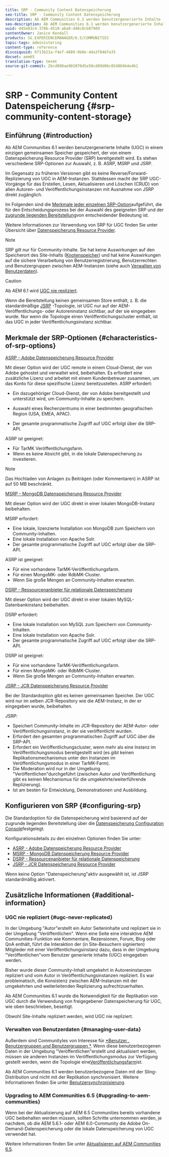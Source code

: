 ```yaml
---
title: SRP - Community Content Datenspeicherung
seo-title: SRP - Community Content Datenspeicherung
description: Ab AEM Communities 6.1 werden benutzergenerierte Inhalte (UGC) in einem einzigen gemeinsamen Speicher gespeichert, der von einem Datenspeicherung Resource Provider (SRP) bereitgestellt wird
seo-description: Ab AEM Communities 6.1 werden benutzergenerierte Inhalte (UGC) in einem einzigen gemeinsamen Speicher gespeichert, der von einem Datenspeicherung Resource Provider (SRP) bereitgestellt wird
uuid: d45e03c4-378b-4510-a6a0-d48c8cb879d9
contentOwner: Janice Kendall
products: SG_EXPERIENCEMANAGER/6.5/COMMUNITIES
topic-tags: administering
content-type: reference
discoiquuid: 6f13b21a-f4ef-4889-9b8e-4da3f846fa35
docset: aem65
translation-type: tm+mt
source-git-commit: 2bcd098ae901070d5e50cd89d06c854884b4e461

---
```



# SRP - Community Content Datenspeicherung {#srp-community-content-storage}

## Einführung {#introduction}

Ab AEM Communities 6.1 werden benutzergenerierte Inhalte (UGC) in einem einzigen gemeinsamen Speicher gespeichert, der von einem Datenspeicherung Resource Provider (SRP) bereitgestellt wird. Es stehen verschiedene SRP-Optionen zur Auswahl, z. B. ASRP, MSRP und JSRP.

Im Gegensatz zu früheren Versionen gibt es keine Reverse/Forward-Replizierung von UGC in AEM-Instanzen. Stattdessen macht der SRP UGC-Vorgänge für das Erstellen, Lesen, Aktualisieren und Löschen (CRUD) von allen Autoren- und Veröffentlichungsinstanzen mit Ausnahme von JSRP direkt zugänglich.

Im Folgenden sind die [Merkmale jeder einzelnen SRP-Option](#characteristics-of-srp-options)aufgeführt, die für den Entscheidungsprozess bei der Auswahl des geeigneten SRP und der [zugrunde liegenden Bereitstellung](/help/communities/topologies.md)von entscheidender Bedeutung ist.

Weitere Informationen zur Verwendung von SRP für UGC finden Sie unter Übersicht über [Datenspeicherung Resource Provider](/help/communities/srp.md).

>[!NOTE]
>
>SRP gilt nur für Community-Inhalte. Sie hat keine Auswirkungen auf den Speicherort des Site-Inhalts ([Knotenspeicher](/help/sites-deploying/data-store-config.md)) und hat keine Auswirkungen auf die sichere Verarbeitung von Benutzerregistrierung, Benutzerrechten und Benutzergruppen zwischen AEM-Instanzen (siehe auch [Verwalten von Benutzerdaten](#managing-user-data)).


>[!CAUTION]
>
>Ab AEM 6.1 wird [UGC nie repliziert](#ugc-never-replicated).
>
>Wenn die Bereitstellung keinen gemeinsamen Store enthält, z. B. die standardmäßige [JSRP](/help/communities/topologies.md#jsrp) -Topologie, ist UGC nur auf der AEM-Veröffentlichungs- oder Autoreninstanz sichtbar, auf der sie eingegeben wurde. Nur wenn die Topologie einen Veröffentlichungscluster enthält, ist das UGC in jeder Veröffentlichungsinstanz sichtbar.


## Merkmale der SRP-Optionen {#characteristics-of-srp-options}

[ASRP - Adobe Datenspeicherung Resource Provider](/help/communities/asrp.md)

Mit dieser Option wird der UGC remote in einem Cloud-Dienst, der von Adobe gehostet und verwaltet wird, beibehalten. Es erfordert eine zusätzliche Lizenz und arbeitet mit einem Kundenbetreuer zusammen, um das Konto für diese spezifische Lizenz bereitzustellen. ASRP erfordert:

* Ein dazugehöriger Cloud-Dienst, der von Adobe bereitgestellt und unterstützt wird, um Community-Inhalte zu speichern.
* Auswahl eines Rechenzentrums in einer bestimmten geografischen Region (USA, EMEA, APAC).

* Der gesamte programmatische Zugriff auf UGC erfolgt über die SRP-API.

ASRP ist geeignet:

* Für TarMK Veröffentlichungsfarm.
* Wenn es keine Absicht gibt, in die lokale Datenspeicherung zu investieren.

>[!NOTE]
>
>Das Hochladen von Anlagen zu Beiträgen (oder Kommentaren) in ASRP ist auf 50 MB beschränkt.


[MSRP - MongoDB Datenspeicherung Resource Provider](/help/communities/msrp.md)

Mit dieser Option wird der UGC direkt in einer lokalen MongoDB-Instanz beibehalten.

MSRP erfordert:

* Eine lokale, lizenzierte Installation von MongoDB zum Speichern von Community-Inhalten.
* Eine lokale Installation von Apache Solr.
* Der gesamte programmatische Zugriff auf UGC erfolgt über die SRP-API.

ASRP ist geeignet:

* Für eine vorhandene TarMK-Veröffentlichungsfarm.
* Für einen MongoMK- oder RdbMK-Cluster.
* Wenn Sie große Mengen an Community-Inhalten erwarten.

[DSRP - Ressourcenanbieter für relationale Datenspeicherung](/help/communities/dsrp.md)

Mit dieser Option wird der UGC direkt in einer lokalen MySQL-Datenbankinstanz beibehalten.

DSRP erfordert:

* Eine lokale Installation von MySQL zum Speichern von Community-Inhalten.
* Eine lokale Installation von Apache Solr.
* Der gesamte programmatische Zugriff auf UGC erfolgt über die SRP-API.

DSRP ist geeignet:

* Für eine vorhandene TarMK-Veröffentlichungsfarm.
* Für einen MongoMK- oder RdbMK-Cluster.
* Wenn Sie große Mengen an Community-Inhalten erwarten.

[JSRP - JCR Datenspeicherung Resource Provider](/help/communities/jsrp.md)

Bei der Standardoption gibt es keinen gemeinsamen Speicher. Der UGC wird nur im selben JCR-Repository wie die AEM-Instanz, in der er eingegeben wurde, beibehalten.

JSRP:

* Speichert Community-Inhalte im JCR-Repository der AEM-Autor- oder Veröffentlichungsinstanz, in der sie veröffentlicht wurden.
* Erfordert den gesamten programmatischen Zugriff auf UGC über die SRP-API.
* Erfordert ein Veröffentlichungscluster, wenn mehr als eine Instanz im Veröffentlichungsmodus bereitgestellt wird (es gibt keinen Replikationsmechanismus unter den Instanzen im Veröffentlichungsmodus in einer TarMK-Farm).
* Die Moderation wird nur in der Umgebung &quot;Veröffentlichen&quot;durchgeführt (zwischen Autor und Veröffentlichung gibt es keinen Mechanismus für die umgekehrte/weiterführende Replizierung).
* Ist am besten für Entwicklung, Demonstrationen und Ausbildung.

## Konfigurieren von SRP {#configuring-srp}

Die Standardoption für die Datenspeicherung wird basierend auf der zugrunde liegenden Bereitstellung über die [Datenspeicherung Configuration Console](/help/communities/srp-config.md)festgelegt.

Konfigurationsdetails zu den einzelnen Optionen finden Sie unter:

* [ASRP - Adobe Datenspeicherung Resource Provider](/help/communities/asrp.md)
* [MSRP - MongoDB Datenspeicherung Resource Provider](/help/communities/msrp.md)
* [DSRP - Ressourcenanbieter für relationale Datenspeicherung](/help/communities/dsrp.md)
* [JSRP - JCR Datenspeicherung Resource Provider](/help/communities/jsrp.md)

Wenn keine Option &quot;Datenspeicherung&quot;aktiv ausgewählt ist, ist JSRP standardmäßig aktiviert.

## Zusätzliche Informationen {#additional-information}

### UGC nie repliziert {#ugc-never-replicated}

In der Umgebung &quot;Autor&quot;erstellt ein Autor Seiteninhalte und repliziert sie in der Umgebung &quot;Veröffentlichen&quot;. Wenn eine Seite eine interaktive AEM Communities-Funktion wie Kommentare, Rezensionen, Forum, Blog oder QnA enthält, führt die Interaktion der (in Site-Besuchern signierten) Mitglieder mit einer Veröffentlichungsinstanz dazu, dass in der Umgebung &quot;Veröffentlichen&quot;vom Benutzer generierte Inhalte (UGC) eingegeben werden.

Bisher wurde dieser Community-Inhalt umgekehrt in Autoreninstanzen repliziert und vom Autor in Veröffentlichungsinstanzen repliziert. Es war problematisch, die Konsistenz zwischen AEM-Instanzen mit der umgekehrten und weiterleitenden Replizierung aufrechtzuerhalten.

Ab AEM Communities 6.1 wurde die Notwendigkeit für die Replikation von UGC durch die Verwendung von freigegebener Datenspeicherung für UGC, wie oben beschrieben, beseitigt.

Obwohl Site-Inhalte repliziert werden, wird UGC nie repliziert.

### Verwalten von Benutzerdaten {#managing-user-data}

Außerdem sind CommunityIes von Interesse für [*Benutzer *,* Benutzergruppen *und* Benutzergruppen *](/help/communities/users.md). Wenn diese benutzerbezogenen Daten in der Umgebung &quot;Veröffentlichen&quot;erstellt und aktualisiert werden, müssen sie anderen Instanzen im Veröffentlichungsmodus zur Verfügung gestellt werden, wenn die Topologie eine[Veröffentlichungsfarm](/help/sites-deploying/recommended-deploys.md#tarmk-farm)ist.

Ab AEM Communities 6.1 werden benutzerbezogene Daten mit der Sling-Distribution und nicht mit der Replikation synchronisiert. Weitere Informationen finden Sie unter [Benutzersynchronisierung](/help/communities/sync.md).

### Upgrading to AEM Communities 6.5 {#upgrading-to-aem-communities}

Wenn bei der Aktualisierung auf AEM 6.5 Communities bereits vorhandene UGC beibehalten werden müssen, sollten Schritte unternommen werden, je nachdem, ob die AEM 5.6.1- oder AEM 6.0-Community die Adobe On-Demand-Datenspeicherung oder die lokale Datenspeicherung von UGC verwendet hat.

Weitere Informationen finden Sie unter [Aktualisieren auf AEM Communities 6.5](/help/communities/upgrade.md).
